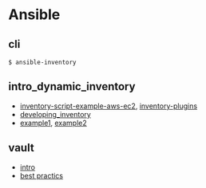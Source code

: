 # Ansible

## cli

```
$ ansible-inventory
```

## intro_dynamic_inventory

* [inventory-script-example-aws-ec2](https://docs.ansible.com/ansible/2.7/user_guide/intro_dynamic_inventory.html#inventory-script-example-aws-ec2), [inventory-plugins](https://docs.ansible.com/ansible/2.7/plugins/inventory.html#inventory-plugins)
* [developing_inventory](https://docs.ansible.com/ansible/2.5/dev_guide/developing_inventory.html)
* [example1](https://www.jeffgeerling.com/blog/creating-custom-dynamic-inventories-ansible), [example2](https://www.codementor.io/elikimantrk/how-and-why-i-use-dynamic-inventories-and-group-vars-with-ansible-hu3vl69bkhttps://www.codementor.io/elikimantrk/how-and-why-i-use-dynamic-inventories-and-group-vars-with-ansible-hu3vl69bk)

## vault
* [intro](https://docs.ansible.com/ansible/2.5/user_guide/vault.html)
* [best practics](https://docs.ansible.com/ansible/2.5/user_guide/playbooks_best_practices.html#best-practices-for-variables-and-vaults)